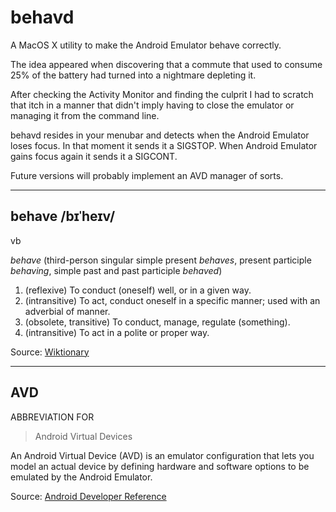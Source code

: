 # behavd

A MacOS X utility to make the Android Emulator behave correctly.

The idea appeared when discovering that a commute that used to consume 25% of the battery had turned into a nightmare depleting it.

After checking the Activity Monitor and finding the culprit I had to scratch that itch in a manner that didn't imply having to close the emulator or managing it from the command line.

behavd resides in your menubar and detects when the Android Emulator loses focus. In that moment it sends it a SIGSTOP. When Android Emulator gains focus again it sends it a SIGCONT.

Future versions will probably implement an AVD manager of sorts.

---

## behave /bɪˈheɪv/

vb

*behave* (third-person singular simple present _behaves_, present participle _behaving_, simple past and past participle _behaved_)

1. (reflexive) To conduct (oneself) well, or in a given way.
2. (intransitive) To act, conduct oneself in a specific manner; used with an adverbial of manner.
3. (obsolete, transitive) To conduct, manage, regulate (something).
4. (intransitive) To act in a polite or proper way.

Source: [Wiktionary](http://en.wiktionary.org/wiki/behave)

---

## AVD

ABBREVIATION FOR

> Android Virtual Devices

An Android Virtual Device (AVD) is an emulator configuration that lets you model an actual device by defining hardware and software options to be emulated by the Android Emulator.

Source: [Android Developer Reference](http://developer.android.com/tools/devices/index.html)

